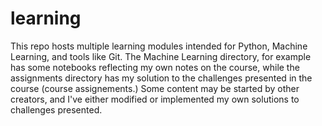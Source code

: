 # learning

This repo hosts multiple learning modules intended for Python, Machine Learning, and tools like Git.
The Machine Learning directory, for example has some notebooks reflecting my own notes on the course, while the assignments directory has my solution to the challenges presented in the course (course assignements.) Some content may be started by other creators, and I've either modified or implemented my own solutions to challenges presented. 
